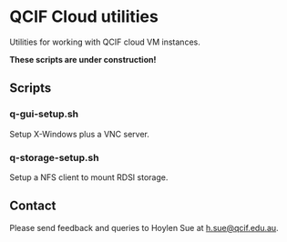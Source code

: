 QCIF Cloud utilities
====================

Utilities for working with QCIF cloud VM instances.

**These scripts are under construction!**

Scripts
-------

### q-gui-setup.sh

Setup X-Windows plus a VNC server.

### q-storage-setup.sh

Setup a NFS client to mount RDSI storage.

Contact
-------

Please send feedback and queries to Hoylen Sue at <h.sue@qcif.edu.au>.
